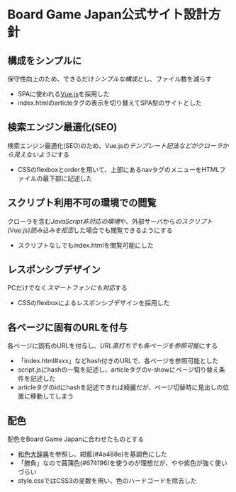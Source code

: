 # Board Game Japan公式サイト設計方針

## 構成をシンプルに

保守性向上のため、できるだけ*シンプルな構成*とし、ファイル数を減らす

- SPAに使われる[Vue.js](https://vuejs.org)を採用した
- index.htmlのarticleタグの表示を切り替えてSPA型のサイトとした

## 検索エンジン最適化(SEO)

検索エンジン最適化(SEO)のため、Vue.jsの*テンプレート記法などがクローラから見えないように*する

- CSSのflexboxとorderを用いて、上部にあるnavタグのメニューをHTMLファイルの最下部に記述した

## スクリプト利用不可の環境での閲覧

クローラを含む*JavaScript非対応の環境*や、外部サーバから*のスクリプト(Vue.js)読み込みを拒否*した場合でも閲覧できるようにする

- スクリプトなしでもindex.htmlを閲覧可能にした

## レスポンシブデザイン

PCだけでなく*スマートフォンにも対応*する

- CSSのflexboxによるレスポンシブデザインを採用した

## 各ページに固有のURLを付与

各ページに固有のURLを付与し、*URL直打ちでも各ページを参照可能*にする

- 「index.html#xxx」などhash付きのURLで、各ページを参照可能とした
- script.jsにhashの一覧を記述し、articleタグのv-showにページ切り替え条件を記述した
- articleタグのidにhashを記述できれば綺麗だが、ページ切替時に見出しの位置に移動してしまう

## 配色

配色をBoard Game Japanに合わせたものとする

- [和色大辞典](https://www.colordic.org/w)を参照し、紺藍(#4a488e)を基調色にした
- 「勝負」なので菖蒲色(#674196)を使うのが理想だが、やや紫色が強く使いづらい
- style.cssではCSS3の変数を用い、色のハードコードを除去した

